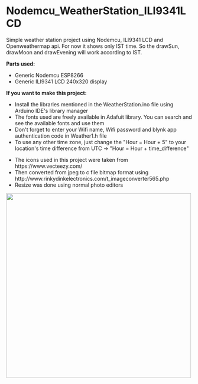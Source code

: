 # Nodemcu_WeatherStation_ILI9341LCD
Simple weather station project using Nodemcu, ILI9341 LCD and Openweathermap api.
For now it shows only IST time.
So the drawSun, drawMoon and drawEvening will work according to IST.
<p><strong>Parts used:</strong></p>
<ul>
  <li>Generic Nodemcu ESP8266</li>
  <li>Generic ILI9341 LCD 240x320 display</li>
</ul>
<p><strong>If you want to make this project:</strong></p>
<ul>
  <li>Install the libraries mentioned in the WeatherStation.ino file using Arduino IDE's library manager</li>
  <li>The fonts used are freely available in Adafuit library. You can search and see the available fonts and use them</li>
  <li>Don't forget to enter your Wifi name, Wifi password and blynk app authentication code in Weather1.h file</li>
  <li>To use any other time zone, just change the "Hour = Hour + 5" to your location's time difference from UTC -> "Hour = Hour + time_difference"</li>
</ul>

<ul>
  <li>The icons used in this project were taken from <a>https://www.vecteezy.com/</a></li>
  <li>Then converted from jpeg to c file bitmap format using <a>http://www.rinkydinkelectronics.com/t_imageconverter565.php</a></li>
  <li>Resize was done using normal photo editors</li>
</ul>

<img src="20210604_220707.jpg" width="500" height="500">

